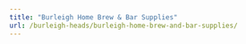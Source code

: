 ```yaml
---
title: "Burleigh Home Brew & Bar Supplies"
url: /burleigh-heads/burleigh-home-brew-and-bar-supplies/
---
```

